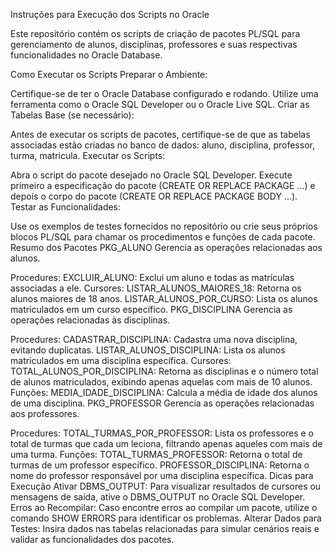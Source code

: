 Instruções para Execução dos Scripts no Oracle

Este repositório contém os scripts de criação de pacotes PL/SQL para gerenciamento de alunos, disciplinas, professores e suas respectivas funcionalidades no Oracle Database.

Como Executar os Scripts
Preparar o Ambiente:

Certifique-se de ter o Oracle Database configurado e rodando.
Utilize uma ferramenta como o Oracle SQL Developer ou o Oracle Live SQL.
Criar as Tabelas Base (se necessário):

Antes de executar os scripts de pacotes, certifique-se de que as tabelas associadas estão criadas no banco de dados:
aluno, disciplina, professor, turma, matricula.
Executar os Scripts:

Abra o script do pacote desejado no Oracle SQL Developer.
Execute primeiro a especificação do pacote (CREATE OR REPLACE PACKAGE ...) e depois o corpo do pacote (CREATE OR REPLACE PACKAGE BODY ...).
Testar as Funcionalidades:

Use os exemplos de testes fornecidos no repositório ou crie seus próprios blocos PL/SQL para chamar os procedimentos e funções de cada pacote.
Resumo dos Pacotes
PKG_ALUNO
Gerencia as operações relacionadas aos alunos.

Procedures:
EXCLUIR_ALUNO: Exclui um aluno e todas as matrículas associadas a ele.
Cursores:
LISTAR_ALUNOS_MAIORES_18: Retorna os alunos maiores de 18 anos.
LISTAR_ALUNOS_POR_CURSO: Lista os alunos matriculados em um curso específico.
PKG_DISCIPLINA
Gerencia as operações relacionadas às disciplinas.

Procedures:
CADASTRAR_DISCIPLINA: Cadastra uma nova disciplina, evitando duplicatas.
LISTAR_ALUNOS_DISCIPLINA: Lista os alunos matriculados em uma disciplina específica.
Cursores:
TOTAL_ALUNOS_POR_DISCIPLINA: Retorna as disciplinas e o número total de alunos matriculados, exibindo apenas aquelas com mais de 10 alunos.
Funções:
MEDIA_IDADE_DISCIPLINA: Calcula a média de idade dos alunos de uma disciplina.
PKG_PROFESSOR
Gerencia as operações relacionadas aos professores.

Procedures:
TOTAL_TURMAS_POR_PROFESSOR: Lista os professores e o total de turmas que cada um leciona, filtrando apenas aqueles com mais de uma turma.
Funções:
TOTAL_TURMAS_PROFESSOR: Retorna o total de turmas de um professor específico.
PROFESSOR_DISCIPLINA: Retorna o nome do professor responsável por uma disciplina específica.
Dicas para Execução
Ativar DBMS_OUTPUT:
Para visualizar resultados de cursores ou mensagens de saída, ative o DBMS_OUTPUT no Oracle SQL Developer.
Erros ao Recompilar:
Caso encontre erros ao compilar um pacote, utilize o comando SHOW ERRORS para identificar os problemas.
Alterar Dados para Testes:
Insira dados nas tabelas relacionadas para simular cenários reais e validar as funcionalidades dos pacotes.
